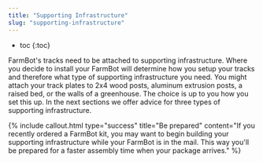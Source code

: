```yaml
---
title: "Supporting Infrastructure"
slug: "supporting-infrastructure"
---
```


* toc
{:toc}

FarmBot's tracks need to be attached to supporting infrastructure. Where you decide to install your FarmBot will determine how you setup your tracks and therefore what type of supporting infrastructure you need. You might attach your track plates to 2x4 wood posts, aluminum extrusion posts, a raised bed, or the walls of a greenhouse. The choice is up to you how you set this up. In the next sections we offer advice for three types of supporting infrastructure.

{%
include callout.html
type="success"
title="Be prepared"
content="If you recently ordered a FarmBot kit, you may want to begin building your supporting infrastructure while your FarmBot is in the mail. This way you'll be prepared for a faster assembly time when your package arrives."
%}

